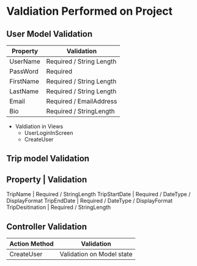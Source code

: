 # **Valdiation Performed on Project**

## **User Model Validation**				

Property | Validation
---------|-----------
UserName | Required / String Length 
PassWord | Required
FirstName | Required / String Length
LastName | Required / String Length
Email | Required / EmailAddress
Bio | Required / StringLength

- Valdiation in Views
	- UserLoginInScreen
	- CreateUser

## **Trip model Validation**

Property | Validation
---------------------
TripName | Required / StringLength
TripStartDate | Required / DateType / DisplayFormat
TripEndDate | Required / DateType / DisplayFormat
TripDesitination | Required / StringLength


## **Controller Validation**

Action Method | Validation
--------------|-----------
CreateUser | Validation on Model state

	

   
        